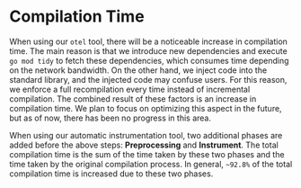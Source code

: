# Compilation Time
When using our `otel` tool, there will be a noticeable increase in compilation time. The main reason is that we introduce new dependencies and execute `go mod tidy` to fetch these dependencies, which consumes time depending on the network bandwidth. On the other hand, we inject code into the standard library, and the injected code may confuse users. For this reason, we enforce a full recompilation every time instead of incremental compilation. The combined result of these factors is an increase in compilation time. We plan to focus on optimizing this aspect in the future, but as of now, there has been no progress in this area.

When using our automatic instrumentation tool,
two additional phases are added before the above steps: **Preprocessing** and **Instrument**.
The total compilation time is the sum of the time taken by these two phases and
the time taken by the original compilation process. In general, `~92.8%` of the 
total compilation time is increased due to these two phases.